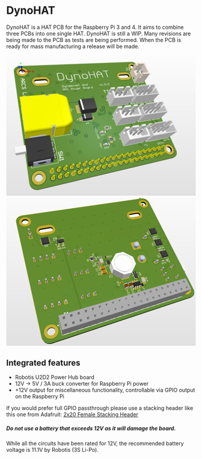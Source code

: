 # DynoHAT
DynoHAT is a HAT PCB for the Raspberry Pi 3 and 4. It aims to combine three PCBs into one single HAT.
DynoHAT is still a WIP. Many revisions are being made to the PCB as tests are being performed. When the PCB is ready for mass manufacturing a release will be made.

![DynoHAT Bottom](https://github.com/DiamondFire11/DynoHAT/blob/main/docs/render/DynoHAT%20Top.PNG?raw=true)
![DynoHAT Bottom](https://github.com/DiamondFire11/DynoHAT/blob/main/docs/render/DynoHAT%20Bottom.PNG?raw=true)

## Integrated features
- Robotis U2D2 Power Hub board
- 12V -> 5V / 3A buck converter for Raspberry Pi power
- +12V output for miscellaneous functionality, controllable via GPIO output on the Raspberry Pi

If you would prefer full GPIO passthrough please use a stacking header like this one from Adafruit:
[2x20 Female Stacking Header](https://www.adafruit.com/product/1979)


##### Do not use a battery that exceeds 12V as it will damage the board.
While all the circuits have been rated for 12V, the recommended battery voltage is 11.1V by Robotis (3S Li-Po).
